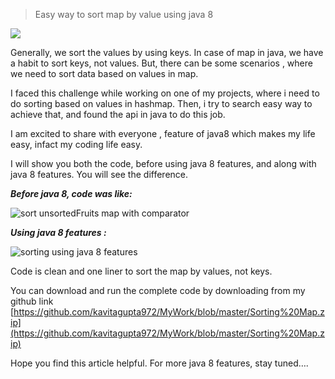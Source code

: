 >  Easy way to sort map by value using java 8

![](https://cdn-images-1.medium.com/max/2000/1*LvaZgwWrDH-Hl7glzlHgaw.jpeg)

Generally, we sort the values by using keys. In case of map in java, we have a habit to sort keys, not values. But, there can be some scenarios , where we need to sort data based on values in map.

I faced this challenge while working on one of my projects, where i need to do sorting based on values in hashmap. Then, i try to search easy way to achieve that, and found the api in java to do this job.

I am excited to share with everyone , feature of java8 which makes my life easy, infact my coding life easy.

I will show you both the code, before using java 8 features, and along with java 8 features. You will see the difference.

***Before java 8, code was like:***

![sort unsortedFruits map with comparator](https://cdn-images-1.medium.com/max/2000/1*U21uhXShpV4LqHlyj6GbNQ.jpeg)

***Using java 8 features :***

![sorting using java 8 features](https://cdn-images-1.medium.com/max/2000/1*FjkH2lfc4lbcQ3ulboBc4g.jpeg)

Code is clean and one liner to sort the map by values, not keys.

You can download and run the complete code by downloading from my github link [https://github.com/kavitagupta972/MyWork/blob/master/Sorting%20Map.zip](https://github.com/kavitagupta972/MyWork/blob/master/Sorting%20Map.zip)

Hope you find this article helpful. For more java 8 features, stay tuned….
